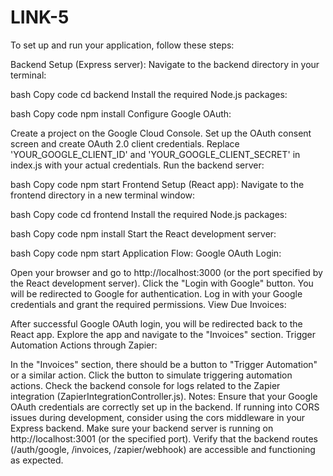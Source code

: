 # LINK-5

To set up and run your application, follow these steps:

Backend Setup (Express server):
Navigate to the backend directory in your terminal:

bash
Copy code
cd backend
Install the required Node.js packages:

bash
Copy code
npm install
Configure Google OAuth:

Create a project on the Google Cloud Console.
Set up the OAuth consent screen and create OAuth 2.0 client credentials.
Replace 'YOUR_GOOGLE_CLIENT_ID' and 'YOUR_GOOGLE_CLIENT_SECRET' in index.js with your actual credentials.
Run the backend server:

bash
Copy code
npm start
Frontend Setup (React app):
Navigate to the frontend directory in a new terminal window:

bash
Copy code
cd frontend
Install the required Node.js packages:

bash
Copy code
npm install
Start the React development server:

bash
Copy code
npm start
Application Flow:
Google OAuth Login:

Open your browser and go to http://localhost:3000 (or the port specified by the React development server).
Click the "Login with Google" button.
You will be redirected to Google for authentication. Log in with your Google credentials and grant the required permissions.
View Due Invoices:

After successful Google OAuth login, you will be redirected back to the React app.
Explore the app and navigate to the "Invoices" section.
Trigger Automation Actions through Zapier:

In the "Invoices" section, there should be a button to "Trigger Automation" or a similar action.
Click the button to simulate triggering automation actions.
Check the backend console for logs related to the Zapier integration (ZapierIntegrationController.js).
Notes:
Ensure that your Google OAuth credentials are correctly set up in the backend.
If running into CORS issues during development, consider using the cors middleware in your Express backend.
Make sure your backend server is running on http://localhost:3001 (or the specified port).
Verify that the backend routes (/auth/google, /invoices, /zapier/webhook) are accessible and functioning as expected.

